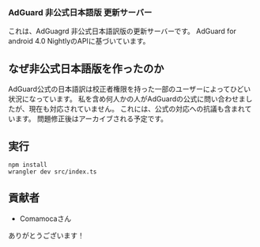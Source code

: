 ### AdGuard 非公式日本語版 更新サーバー
これは、AdGuagrd 非公式日本語訳版の更新サーバーです。
AdGuard for android 4.0 NightlyのAPIに基づいています。
## なぜ非公式日本語版を作ったのか
AdGuard公式の日本語訳は校正者権限を持った一部のユーザーによってひどい状況になっています。
私を含め何人かの人がAdGuardの公式に問い合わせましたが、現在も対応されていません。
これには、公式の対応への抗議も含まれています。
問題修正後はアーカイブされる予定です。
## 実行
```
npm install
wrangler dev src/index.ts
```
## 貢献者
* Comamocaさん

ありがとうございます！